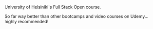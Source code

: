 University of Helsiniki's Full Stack Open course.

So far way better than other bootcamps and video courses on Udemy... highly recommended!